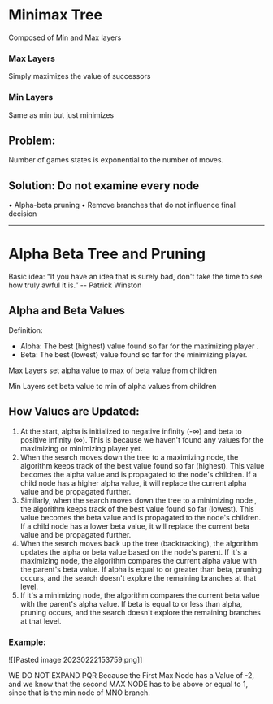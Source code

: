 # Minimax Tree

Composed of Min and Max layers

### Max Layers

Simply maximizes the value of successors

### Min Layers

Same as min but just minimizes

## Problem:

Number of games states is exponential to the number of moves.

## Solution: Do not examine every node
• Alpha-beta pruning
• Remove branches that do not influence final decision

---
# Alpha Beta Tree and Pruning

Basic idea: “If you have an idea that is surely bad, don't take the time to see how truly awful it is.” -- Patrick Winston

## Alpha and Beta Values

Definition:
 - Alpha: The best (highest) value found so far for the maximizing player .
 - Beta: The best (lowest) value found so far for the minimizing player.

Max Layers set alpha value to max of beta value from children

Min Layers set beta value to min of alpha values from children

## How Values are Updated:

1. At the start, alpha is initialized to negative infinity (-∞) and beta to positive infinity (∞). This is because we haven't found any values for the maximizing or minimizing player yet.
2. When the search moves down the tree to a maximizing node, the algorithm keeps track of the best value found so far (highest). This value becomes the alpha value and is propagated to the node's children. If a child node has a higher alpha value, it will replace the current alpha value and be propagated further.
3. Similarly, when the search moves down the tree to a minimizing node , the algorithm keeps track of the best value found so far (lowest). This value becomes the beta value and is propagated to the node's children. If a child node has a lower beta value, it will replace the current beta value and be propagated further.
4. When the search moves back up the tree (backtracking), the algorithm updates the alpha or beta value based on the node's parent. If it's a maximizing node, the algorithm compares the current alpha value with the parent's beta value. If alpha is equal to or greater than beta, pruning occurs, and the search doesn't explore the remaining branches at that level.
5. If it's a minimizing node, the algorithm compares the current beta value with the parent's alpha value. If beta is equal to or less than alpha, pruning occurs, and the search doesn't explore the remaining branches at that level.



### Example:

![[Pasted image 20230222153759.png]]

WE DO NOT EXPAND PQR Because the First Max Node has a Value of -2, and we know that the second MAX NODE has to be above or equal to 1, since that is the min node of MNO branch. 